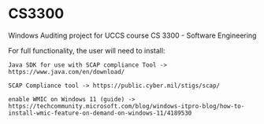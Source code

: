 # CS3300
Windows Auditing project for UCCS course CS 3300 - Software Engineering

For full functionality, the user will need to install:
   
    Java SDK for use with SCAP compliance Tool -> https://www.java.com/en/download/
  
    SCAP Compliance tool -> https://public.cyber.mil/stigs/scap/
   
    enable WMIC on Windows 11 (guide) -> https://techcommunity.microsoft.com/blog/windows-itpro-blog/how-to-install-wmic-feature-on-demand-on-windows-11/4189530
